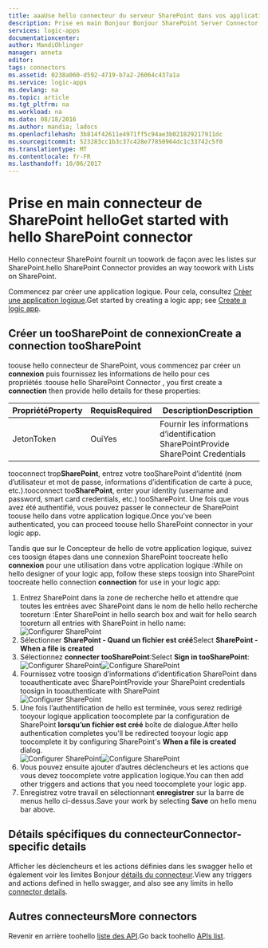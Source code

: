 ```yaml
---
title: aaaUse hello connecteur du serveur SharePoint dans vos applications logiques | Documents Microsoft
description: Prise en main Bonjour Bonjour SharePoint Server Connector dans vos applications logiques
services: logic-apps
documentationcenter: 
author: MandiOhlinger
manager: anneta
editor: 
tags: connectors
ms.assetid: 0238a060-d592-4719-b7a2-26064c437a1a
ms.service: logic-apps
ms.devlang: na
ms.topic: article
ms.tgt_pltfrm: na
ms.workload: na
ms.date: 08/18/2016
ms.author: mandia; ladocs
ms.openlocfilehash: 3b814f42611e4971ff5c94ae3b021829217911dc
ms.sourcegitcommit: 523283cc1b3c37c428e77850964dc1c33742c5f0
ms.translationtype: MT
ms.contentlocale: fr-FR
ms.lasthandoff: 10/06/2017
---
```

# <a name="get-started-with-hello-sharepoint-connector"></a><span data-ttu-id="c1099-103">Prise en main connecteur de SharePoint hello</span><span class="sxs-lookup"><span data-stu-id="c1099-103">Get started with hello SharePoint connector</span></span>
<span data-ttu-id="c1099-104">Hello connecteur SharePoint fournit un toowork de façon avec les listes sur SharePoint.</span><span class="sxs-lookup"><span data-stu-id="c1099-104">hello SharePoint Connector provides an way toowork with Lists on SharePoint.</span></span>

<span data-ttu-id="c1099-105">Commencez par créer une application logique. Pour cela, consultez [Créer une application logique](../logic-apps/logic-apps-create-a-logic-app.md).</span><span class="sxs-lookup"><span data-stu-id="c1099-105">Get started by creating a logic app; see [Create a logic app](../logic-apps/logic-apps-create-a-logic-app.md).</span></span>

## <a name="create-a-connection-toosharepoint"></a><span data-ttu-id="c1099-106">Créer un tooSharePoint de connexion</span><span class="sxs-lookup"><span data-stu-id="c1099-106">Create a connection tooSharePoint</span></span>
<span data-ttu-id="c1099-107">toouse hello connecteur de SharePoint, vous commencez par créer un **connexion** puis fournissez les informations de hello pour ces propriétés :</span><span class="sxs-lookup"><span data-stu-id="c1099-107">toouse hello SharePoint Connector , you first create a **connection** then provide hello details for these properties:</span></span> 

| <span data-ttu-id="c1099-108">Propriété</span><span class="sxs-lookup"><span data-stu-id="c1099-108">Property</span></span> | <span data-ttu-id="c1099-109">Requis</span><span class="sxs-lookup"><span data-stu-id="c1099-109">Required</span></span> | <span data-ttu-id="c1099-110">Description</span><span class="sxs-lookup"><span data-stu-id="c1099-110">Description</span></span> |
| --- | --- | --- |
| <span data-ttu-id="c1099-111">Jeton</span><span class="sxs-lookup"><span data-stu-id="c1099-111">Token</span></span> |<span data-ttu-id="c1099-112">Oui</span><span class="sxs-lookup"><span data-stu-id="c1099-112">Yes</span></span> |<span data-ttu-id="c1099-113">Fournir les informations d’identification SharePoint</span><span class="sxs-lookup"><span data-stu-id="c1099-113">Provide SharePoint Credentials</span></span> |

<span data-ttu-id="c1099-114">tooconnect trop**SharePoint**, entrez votre tooSharePoint d’identité (nom d’utilisateur et mot de passe, informations d’identification de carte à puce, etc.).</span><span class="sxs-lookup"><span data-stu-id="c1099-114">tooconnect too**SharePoint**, enter your identity (username and password, smart card credentials, etc.) tooSharePoint.</span></span> <span data-ttu-id="c1099-115">Une fois que vous avez été authentifié, vous pouvez passer le connecteur de SharePoint toouse hello dans votre application logique.</span><span class="sxs-lookup"><span data-stu-id="c1099-115">Once you've been authenticated, you can proceed toouse hello SharePoint connector  in your logic app.</span></span> 

<span data-ttu-id="c1099-116">Tandis que sur le Concepteur de hello de votre application logique, suivez ces toosign étapes dans une connexion SharePoint toocreate hello **connexion** pour une utilisation dans votre application logique :</span><span class="sxs-lookup"><span data-stu-id="c1099-116">While on hello designer of your logic app, follow these steps toosign into SharePoint toocreate hello connection **connection** for use in your logic app:</span></span>

1. <span data-ttu-id="c1099-117">Entrez SharePoint dans la zone de recherche hello et attendre que toutes les entrées avec SharePoint dans le nom de hello hello recherche tooreturn :</span><span class="sxs-lookup"><span data-stu-id="c1099-117">Enter SharePoint in hello search box and wait for hello search tooreturn all entries with SharePoint in hello name:</span></span>   
   ![Configurer SharePoint][1]  
2. <span data-ttu-id="c1099-119">Sélectionner **SharePoint - Quand un fichier est créé**</span><span class="sxs-lookup"><span data-stu-id="c1099-119">Select **SharePoint - When a file is created**</span></span>   
3. <span data-ttu-id="c1099-120">Sélectionnez **connecter tooSharePoint**:</span><span class="sxs-lookup"><span data-stu-id="c1099-120">Select **Sign in tooSharePoint**:</span></span>   
   <span data-ttu-id="c1099-121">![Configurer SharePoint][2]</span><span class="sxs-lookup"><span data-stu-id="c1099-121">![Configure SharePoint][2]</span></span>    
4. <span data-ttu-id="c1099-122">Fournissez votre toosign d’informations d’identification SharePoint dans tooauthenticate avec SharePoint</span><span class="sxs-lookup"><span data-stu-id="c1099-122">Provide your SharePoint credentials toosign in tooauthenticate with SharePoint</span></span>   
   ![Configurer SharePoint][3]     
5. <span data-ttu-id="c1099-124">Une fois l’authentification de hello est terminée, vous serez redirigé tooyour logique application toocomplete par la configuration de SharePoint **lorsqu’un fichier est créé** boîte de dialogue.</span><span class="sxs-lookup"><span data-stu-id="c1099-124">After hello authentication completes you'll be redirected tooyour logic app toocomplete it by configuring SharePoint's **When a file is created** dialog.</span></span>          
   <span data-ttu-id="c1099-125">![Configurer SharePoint][4]</span><span class="sxs-lookup"><span data-stu-id="c1099-125">![Configure SharePoint][4]</span></span>  
6. <span data-ttu-id="c1099-126">Vous pouvez ensuite ajouter d’autres déclencheurs et les actions que vous devez toocomplete votre application logique.</span><span class="sxs-lookup"><span data-stu-id="c1099-126">You can then add other triggers and actions that you need toocomplete your logic app.</span></span>   
7. <span data-ttu-id="c1099-127">Enregistrez votre travail en sélectionnant **enregistrer** sur la barre de menus hello ci-dessus.</span><span class="sxs-lookup"><span data-stu-id="c1099-127">Save your work by selecting **Save** on hello menu bar above.</span></span>  

## <a name="connector-specific-details"></a><span data-ttu-id="c1099-128">Détails spécifiques du connecteur</span><span class="sxs-lookup"><span data-stu-id="c1099-128">Connector-specific details</span></span>

<span data-ttu-id="c1099-129">Afficher les déclencheurs et les actions définies dans les swagger hello et également voir les limites Bonjour [détails du connecteur](/connectors/sharepoint/).</span><span class="sxs-lookup"><span data-stu-id="c1099-129">View any triggers and actions defined in hello swagger, and also see any limits in hello [connector details](/connectors/sharepoint/).</span></span>

## <a name="more-connectors"></a><span data-ttu-id="c1099-130">Autres connecteurs</span><span class="sxs-lookup"><span data-stu-id="c1099-130">More connectors</span></span>
<span data-ttu-id="c1099-131">Revenir en arrière toohello [liste des API](apis-list.md).</span><span class="sxs-lookup"><span data-stu-id="c1099-131">Go back toohello [APIs list](apis-list.md).</span></span>

[1]: ../../includes/media/connectors-create-api-sharepointonline/connectionconfig1.png  
[2]: ../../includes/media/connectors-create-api-sharepointonline/connectionconfig2.png 
[3]: ../../includes/media/connectors-create-api-sharepointonline/connectionconfig3.png
[4]: ../../includes/media/connectors-create-api-sharepointonline/connectionconfig4.png
[5]: ../../includes/media/connectors-create-api-sharepointonline/connectionconfig5.png
